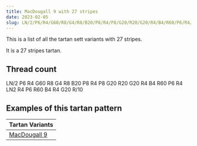 ```yaml
---
title: MacDougall 9 with 27 stripes
date: 2023-02-05
slug: LN/2/P6/R4/G60/R8/G4/R8/B20/P8/R4/P8/G20/R20/G20/R4/B4/R60/P6/R4/LN2/R4/P6/R60/B4/R4/G20/R/10
---
```

This is a list of all the tartan sett variants with 27 stripes.

It is a 27 stripes tartan.


## Thread count
LN/2 P6 R4 G60 R8 G4 R8 B20 P8 R4 P8 G20 R20 G20 R4 B4 R60 P6 R4 LN2 R4 P6 R60 B4 R4 G20 R/10

## Examples of this tartan pattern

| Tartan Variants |
|---------------|
| [MacDougall 9](/variants/ln/2/p6/r4/g60/r8/g4/r8/b20/p8/r4/p8/g20/r20/g20/r4/b4/r60/p6/r4/ln2/r4/p6/r60/b4/r4/g20/r/10-b304080-g008000-lne0e0e0-p800080-rc00000)||
